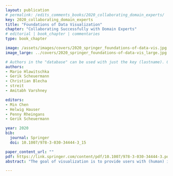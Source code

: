 ```yaml
---
layout: publication
# permalink: /edits_comments_books/2020_collaborating_domain_experts/
key: 2020_collaborating_domain_experts
title: "Foundations of Data Visualization"
chapter: "Collaborating Successfully with Domain Experts"
# editorial | book_chapter | commentaries
type: book_chapter

image: /assets/images/covers/2020_springer_foundations-of-data-vis.jpg
image_large: ../covers/2020_springer_foundations-of-data-vis_large.jpg

# Authors in the "database" can be used with just the key (lastname). Others can be written properly.
authors:
- Mario Hlawitschka
- Gerik Scheuermann
- Christian Blecha
- streit
- Amitabh Varshney

editors: 
- Min Chen
- Helwig Hauser
- Penny Rheingans
- Gerik Scheuermann 

year: 2020
bib:
  journal: Springer
  doi: 10.1007/978-3-030-34444-3_15

paper_content_url: ""
pdf: https://link.springer.com/content/pdf/10.1007/978-3-030-34444-3.pdf
abstract: "The goal of visualization is to provide users with (human) insight into (digital) data, and more than just an action of drawing some pictures based on the data. As most visualization images are not interpreted by visualization experts, but by other users, such as domain experts, “users play a central role in visualization.” Practically no one in the visualization community would seriously question this fact. Many researchers in the community stress the relevance of users, including Lorenson who warns of the possibility of the death of visualization without applications, and the members of a more recent IEEE VIS panel. Only users can finally confirm the relevance of visualization because “the overall aim is to achieve the grand vision of enabling data understanding in science, engineering, and society.” While visualization has an ambitious goal for serving broader audiences (see Part IV of the book), successful collaboration with domain experts is essential to prevent the possibility warned by Lorenson. In this chapter, we collect experiences and ideas that should help make such collaborations with domain experts a success. It is necessary to note that we take a broad definition of collaboration as the basis of our discussions, i.e., any close cooperation between visualization experts and domain experts. A finer discrimination of different kinds of cooperation can be found in the article by Kirby and Meyer. We present our considerations in three aspects: domain, domain expert, and collaboration methodology. Finally, we discuss how to impact as the main measure of success can be made."

---
```




